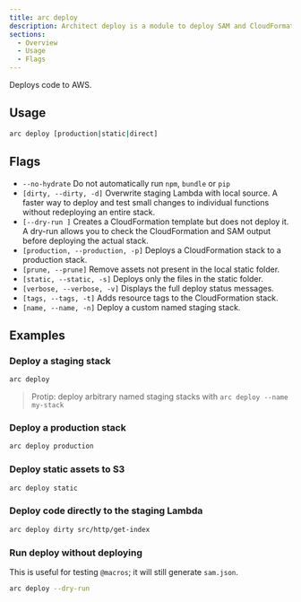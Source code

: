 ```yaml
---
title: arc deploy
description: Architect deploy is a module to deploy SAM and CloudFormation templates to an AWS account
sections:
  - Overview
  - Usage
  - Flags
---
```


Deploys code to AWS.

## Usage

```bash
arc deploy [production|static|direct]
```

## Flags

- `--no-hydrate` Do not automatically run `npm`, `bundle` or `pip`
- `[dirty, --dirty, -d]` Overwrite staging Lambda with local source. A faster way to deploy and test small changes to individual functions without redeploying an entire stack. 
- `[--dry-run ]` Creates a CloudFormation template but does not deploy it. A dry-run allows you to check the CloudFormation and SAM output before deploying the actual stack.
- `[production, --production, -p]` Deploys a CloudFormation stack to a production stack.
- `[prune, --prune]` Remove assets not present in the local static folder.
- `[static, --static, -s]` Deploys only the files in the static folder.
- `[verbose, --verbose, -v]` Displays the full deploy status messages.
- `[tags, --tags, -t]` Adds resource tags to the CloudFormation stack.
- `[name, --name, -n]` Deploy a custom named staging stack.

## Examples

### Deploy a staging stack

```bash
arc deploy
```

> Protip: deploy arbitrary named staging stacks with `arc deploy --name my-stack`

### Deploy a production stack

```bash
arc deploy production
```

### Deploy static assets to S3

```bash
arc deploy static
```

### Deploy code directly to the staging Lambda

```bash
arc deploy dirty src/http/get-index
```

### Run deploy without deploying

This is useful for testing `@macros`; it will still generate `sam.json`.

```bash
arc deploy --dry-run
```

